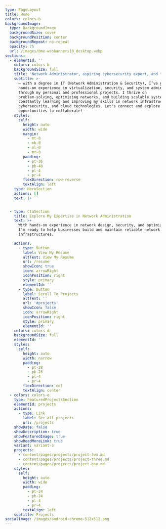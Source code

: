 ```yaml
---
type: PageLayout
title: Home
colors: colors-b
backgroundImage:
  type: BackgroundImage
  backgroundSize: cover
  backgroundPosition: center
  backgroundRepeat: no-repeat
  opacity: 75
  url: /images/bme-webbanners10_desktop.webp
sections:
  - elementId: ''
    colors: colors-b
    backgroundSize: full
    title: 'Network Administrator, aspiring cybersecurity expert, and tech enthusiast'
    subtitle: >-
      – with a degree in IT (Network Administration & Security), I’ve gained
      hands-on experience in virtualization, security, and system administration
      through my personal and professional projects. I thrive on
      problem-solving, optimizing networks, and building scalable systems. I’m
      constantly learning and improving my skills in network infrastructure,
      cybersecurity, and cloud technologies. Let's connect and explore
      opportunities to collaborate!
    styles:
      self:
        height: auto
        width: wide
        margin:
          - mt-0
          - mb-0
          - ml-0
          - mr-0
        padding:
          - pt-36
          - pb-48
          - pl-4
          - pr-4
        flexDirection: row-reverse
        textAlign: left
    type: HeroSection
    actions: []
    text: |+


  - type: CtaSection
    title: Explore My Expertise in Network Administration
    text: >+
      With hands-on experience in network design, security, and optimization,
      I'm ready to help businesses build and maintain reliable network
      infrastructures.

    actions:
      - type: Button
        label: View My Resume
        altText: View My Resume
        url: /resume
        showIcon: true
        icon: arrowRight
        iconPosition: right
        style: primary
        elementId: ''
      - type: Button
        label: Scroll To Projects
        altText: ''
        url: '#projects'
        showIcon: false
        icon: arrowRight
        iconPosition: right
        style: primary
        elementId: ''
    colors: colors-d
    backgroundSize: full
    elementId: ''
    styles:
      self:
        height: auto
        width: narrow
        padding:
          - pt-28
          - pb-28
          - pl-4
          - pr-4
        flexDirection: col
        textAlign: center
  - colors: colors-e
    type: FeaturedProjectsSection
    elementId: projects
    actions:
      - type: Link
        label: See all projects
        url: /projects
    showDate: false
    showDescription: true
    showFeaturedImage: true
    showReadMoreLink: true
    variant: variant-b
    projects:
      - content/pages/projects/project-two.md
      - content/pages/projects/project-three.md
      - content/pages/projects/project-one.md
    styles:
      self:
        height: auto
        width: wide
        padding:
          - pt-24
          - pb-24
          - pl-4
          - pr-4
        textAlign: left
    subtitle: Projects
socialImage: /images/android-chrome-512x512.png
---
```

